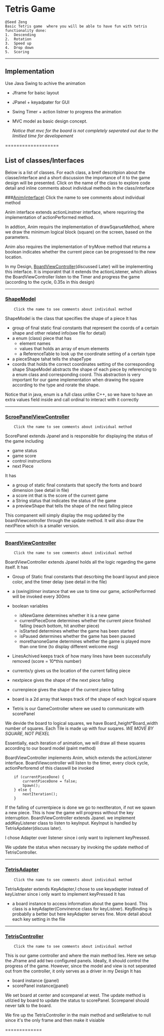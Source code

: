 # Tetris Game
    @Seed Zeng
    Basic Tetris game  where you will be able to have fun with tetris
    functionality done:
    1.  Descending 
    2.  Rotation
    3.  Speed up 
    4.  Drop down
    5.  Scoring
    
 --------------------------------
## Implementation
  
Use Java Swing to achive the animation
 * Jframe for baisc layout
 * JPanel + keyadpater for GUI
 * Swing Timer + action listner to progress the animation
 * MVC model as basic design concept. 
 
	*Notice that mvc for the board is not completely seperated out due to the limitied time for developement* 

===================  

## List of classes/Interfaces

Below is a list of classes. 
For each class, a breif descritpion about the classe/interface and a short discussion the importance of it to the game design will be presented.
        Click on the name of the class to explore code detail and inline comments about individual methods in the class/interface

###[Anim(interface)](./Anim.java)
        Click the name to see comments about individual method

Anim interface extends actionLinstner interface, where requriring the implementation of actionPerformed method.

In addtion, Anim requirs the implementation of drawSqarueMethod, where we draw the minimum logical block (square) on the screen, based on the parameters. 

Anim also requires the implementation of tryMove method that returns a boolean indicates whether the current piece can be progressed to the new location.

In my Design, [BoardViewController](./BoardViewController.java)(discussed Later) will be implementing this interface. It is imporatnt that it extends the actionListener, which allows the BoardViewController listen to the Timer and progress the game (according to the cycle, 0.35s in this design)

-----------------------


### [ShapeModel](./ShapeModel.java)
        Click the name to see comments about individual method

ShapeModel is the class that specifies the shape of a piece 
It has 
  * group of final static final constants that represent the coords of a certain shape and other related info(see file for detail)
  *  a enum (class) piece that has
     * element names
     * values that holds an array of enum elements
     * a ReferenceTable to look up the coordinate setting of a certain type
  * a pieceShape tahat tells the shapeType 
  * coords that holds the correct coordinates setting of the corresponding shape
ShapeModel abstracts the shape of each piece by referencing to a enum class and corresponding coord. This abstraction is very important for our game implementation when drawing the square according to the type and rorate the shape. 

Notice that in java, enum is a full class unlike C++, so we have to have an extra values field inside and call ordinal to interact with it correctly 

-------------------

### [ScroePanelViewController](./ScorePanelViewController.java)
        Click the name to see comments about individual method

ScorePanel extends Jpanel and is responsible for displaying the status of the game including
  * game status
  * game score
  * control instructions
  * next Piece

It has 
  *  a group of static final constants that specify the fonts and board dimension (see detail in file)
  *  a score int that is the score of the current game
  *  a String status that indicates the status of the game
  *  a previewShape that tells the shape of the next falling piece 

This companent will simply display the msg updated by the boardViewcontroller through the update method. It will also draw the nextPiece which is a smaller version.

---------------------

### [BoardViewController](./BoardViewController.java)
        Click the name to see comments about individual method

BoardViewController extends Jpanel holds all the logic regarding the game itself. 
It has 
  * Group of Static final constants that descrbing the board layout and piece color, and the timer delay (see detail in the file)
  * a (swing)*timer* instance that we use to time our game, actionPerformed will be invoked every 300ms
  * boolean variables
    * isNewGame determines whether it is a new game
    * currentPieceDone determines whether the current piece finished falling (reach bottom, hit another piece)
    * isStarted determines whether the game has been started 
    * isPaused determines whether the game has been paused
    * morethanoneGame determines whether the game is played more than one time (to display different welcome msg)

  * LinesAchived keeps track of how many lines have been successfully removed (score = 10*this number)
  * currentx/y gives us the location of the  current falling piece 
  * nextpiece gives the shape of the next piece falling
  * currenpiece gives the shape of the current piece falling
  * board is a 2d array that keeps track of the shape of each logical square 
  * Tetris is our GameController where we used to communicate with scorePanel

We devide the board to logical squares, we have Board_height*Board_width number of squares. Each Tile is made up with four suqares. *WE MOVE BY SQUARE, NOT PIEXEL*

Essentially, each iteration of animation, we will draw all these squares according to our board model (paint method)

BoardViewController implements Anim, which extends the actionListener interface. BoardViewcontroller will listen to the timer, every clock cycle, actionPerforemd of this classwill be invoked 

        
        if (currentPieceDone) {
			currentPieceDone = false;
			Spawn();
		} else {
			nextIteration();
		}
	
        
If the falling of currentpiece is done we go to nextIteraton, if not we spawn a new piece. This is how the game will progress without the key interruption. 
BoardViewController extends Jpanel. we implement addKeyListener class to listen to keyInput. KeyInput is handled by TetrisApdater(discuss later).

I chose Adapter over listener since i only want to inplement keyPressed.

We update the status when necssary by invoking the update method of TetrisController.

------------


### [TetrisAdapter](./TetrisAdapter.java)
        Click the name to see comments about individual method


TetrisAdpater extends KeyAdapter,I chose to use keyadapter instead of keyListner since i only want to implement keyPressed 
It has 
  * a board instance to access information about the game board.
This class is a keyAdapter(Convinence class for keyListner). KeyBinding is probablly a better but here keyAdapter serves fine. More detail about each key setting in the file

---------------------

### [TetrisController](./TetrisController.java)
        Click the name to see comments about individual method

 
This is our game controller and where the main method lies. Here we setup the Jframe and add two configured panels. Ideally, it should control the progress of the game. However, since the model and view is not seperated out from the controller, it only serves as a driver in my Design
It has 
  *  board instance (jpanel)
  *  scorePanel instance(jpanel)
 
We set board at center and scorepanel at west. The update method is utilzied by board to update the status to scorePanel. Scorepanel should never talk to the board.

We fire up the TetrisController in the main method and setRelative to null since it's the only frame and then make it visiable

=============
